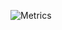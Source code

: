 ![Metrics](https://metrics.lecoq.io/Mark-Oussoren?template=classic&lines=1&stackoverflow=1&traffic=1&stars=1&isocalendar=1&base=header%2C%20activity%2C%20community%2C%20repositories%2C%20metadata&base.indepth=false&base.hireable=false&isocalendar=false&isocalendar.duration=half-year&lines=false&lines.sections=base&lines.repositories.limit=4&lines.history.limit=1&stars=false&stars.limit=4&traffic=false&mathexchange=false&mathexchange.user=672552&mathexchange.sections=answers-top%2C%20questions-recent&mathexchange.limit=2&mathexchange.lines=4&mathexchange.lines.snippet=2&config.timezone=America%2FNew_York)
